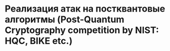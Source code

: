 # Реализация атак на постквантовые алгоритмы (Post-Quantum Cryptography competition by NIST: HQC, BIKE etc.)
